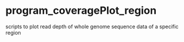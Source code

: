 # program_coveragePlot_region
scripts to plot read depth of whole genome sequence data of a specific region
